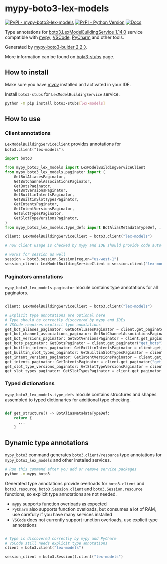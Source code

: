 # mypy-boto3-lex-models

[![PyPI - mypy-boto3-lex-models](https://img.shields.io/pypi/v/mypy-boto3-lex-models.svg?color=blue)](https://pypi.org/project/mypy-boto3-lex-models)
[![PyPI - Python Version](https://img.shields.io/pypi/pyversions/mypy-boto3-lex-models.svg?color=blue)](https://pypi.org/project/mypy-boto3-lex-models)
[![Docs](https://img.shields.io/readthedocs/mypy-boto3-builder.svg?color=blue)](https://mypy-boto3-builder.readthedocs.io/)

Type annotations for
[boto3.LexModelBuildingService 1.14.0](https://boto3.amazonaws.com/v1/documentation/api/1.14.0/reference/services/lex-models.html#LexModelBuildingService) service
compatible with [mypy](https://github.com/python/mypy), [VSCode](https://code.visualstudio.com/),
[PyCharm](https://www.jetbrains.com/pycharm/) and other tools.

Generated by [mypy-boto3-buider 2.2.0](https://github.com/vemel/mypy_boto3_builder).

More information can be found on [boto3-stubs](https://pypi.org/project/boto3-stubs/) page.

## How to install

Make sure you have [mypy](https://github.com/python/mypy) installed and activated in your IDE.

Install `boto3-stubs` for `LexModelBuildingService` service.

```bash
python -m pip install boto3-stubs[lex-models]
```

## How to use

### Client annotations

`LexModelBuildingServiceClient` provides annotations for `boto3.client("lex-models")`.

```python
import boto3

from mypy_boto3_lex_models import LexModelBuildingServiceClient
from mypy_boto3_lex_models.paginator import (
    GetBotAliasesPaginator,
    GetBotChannelAssociationsPaginator,
    GetBotsPaginator,
    GetBotVersionsPaginator,
    GetBuiltinIntentsPaginator,
    GetBuiltinSlotTypesPaginator,
    GetIntentsPaginator,
    GetIntentVersionsPaginator,
    GetSlotTypesPaginator,
    GetSlotTypeVersionsPaginator,
)
from mypy_boto3_lex_models.type_defs import BotAliasMetadataTypeDef, ...

client: LexModelBuildingServiceClient = boto3.client("lex-models")

# now client usage is checked by mypy and IDE should provide code auto-complete

# works for session as well
session = boto3.session.Session(region="us-west-1")
session_client: LexModelBuildingServiceClient = session.client("lex-models")
```

### Paginators annotations

`mypy_boto3_lex_models.paginator` module contains type annotations for all paginators.

```python

client: LexModelBuildingServiceClient = boto3.client("lex-models")

# Explicit type annotations are optional here
# Type should be correctly discovered by mypy and IDEs
# VSCode requires explicit type annotations
get_bot_aliases_paginator: GetBotAliasesPaginator = client.get_paginator("get_bot_aliases")
get_bot_channel_associations_paginator: GetBotChannelAssociationsPaginator = client.get_paginator("get_bot_channel_associations")
get_bot_versions_paginator: GetBotVersionsPaginator = client.get_paginator("get_bot_versions")
get_bots_paginator: GetBotsPaginator = client.get_paginator("get_bots")
get_builtin_intents_paginator: GetBuiltinIntentsPaginator = client.get_paginator("get_builtin_intents")
get_builtin_slot_types_paginator: GetBuiltinSlotTypesPaginator = client.get_paginator("get_builtin_slot_types")
get_intent_versions_paginator: GetIntentVersionsPaginator = client.get_paginator("get_intent_versions")
get_intents_paginator: GetIntentsPaginator = client.get_paginator("get_intents")
get_slot_type_versions_paginator: GetSlotTypeVersionsPaginator = client.get_paginator("get_slot_type_versions")
get_slot_types_paginator: GetSlotTypesPaginator = client.get_paginator("get_slot_types")
```







### Typed dictionations

`mypy_boto3_lex_models.type_defs` module contains structures and shapes assembled
to typed dictionaries for additional type checking.

```python

def get_structure() -> BotAliasMetadataTypeDef:
    return {
      ...
    }
```


## Dynamic type annotations

`mypy_boto3` command generates `boto3.client/resource` type annotations for
`mypy_boto3_lex_models` and other installed services.

```bash
# Run this command after you add or remove service packages
python -m mypy_boto3
```

Generated type annotations provide overloads for `boto3.client` and `boto3.resource`,
`boto3.Session.client` and `boto3.Session.resource` functions,
so explicit type annotations are not needed.

- `mypy` supports function overloads as expected
- `PyCharm` also supports function overloads, but consumes a lot of RAM, use carefully if you have many services installed
- `VSCode` does not currently support function overloads, use explicit type annotations

```python

# Type is discovered correctly by mypy and PyCharm
# VSCode still needs explicit type annotations
client = boto3.client("lex-models")

session_client = boto3.Session().client("lex-models")
```
